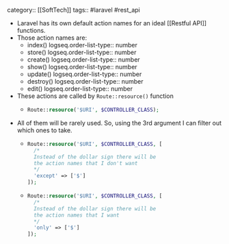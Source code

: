 category::  [[SoftTech]]
tags:: #laravel #rest_api

- Laravel has its own default action names for an ideal [[Restful API]] functions.
- Those action names are:
	- index()
	  logseq.order-list-type:: number
	- store()
	  logseq.order-list-type:: number
	- create()
	  logseq.order-list-type:: number
	- show()
	  logseq.order-list-type:: number
	- update()
	  logseq.order-list-type:: number
	- destroy()
	  logseq.order-list-type:: number
	- edit()
	  logseq.order-list-type:: number
- These actions are called by `Route::resource()` function
	- ```php
	  Route::resource('$URI', $CONTROLLER_CLASS);
	  ```
- All of them will be rarely used. So, using the 3rd argument I can filter out which ones to take.
	- ```php
	  Route::resource('$URI', $CONTROLLER_CLASS, [
	    /*
	    Instead of the dollar sign there will be 
	    the action names that I don't want
	    */
	    'except' => ['$']
	  ]);
	  ```
	- ```php
	  Route::resource('$URI', $CONTROLLER_CLASS, [
	    /*
	    Instead of the dollar sign there will be
	    the action names that I want
	    */
	    'only' => ['$'] 
	  ]);
	  ```